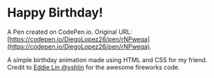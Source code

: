 # Happy Birthday!

A Pen created on CodePen.io. Original URL: [https://codepen.io/DiegoLopez26/pen/rNPweqa](https://codepen.io/DiegoLopez26/pen/rNPweqa).

A simple birthday animation made using HTML and CSS for my friend.  Credit to [Eddie Lin @yshlin](https://codepen.io/yshlin/) for the awesome fireworks code.